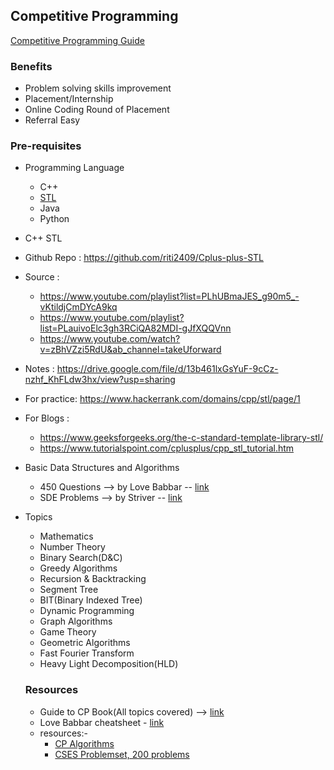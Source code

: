 ## Competitive Programming

[Competitive Programming Guide](https://www.geeksforgeeks.org/competitive-programming-a-complete-guide/?ref=shm)


### Benefits

 - Problem solving skills improvement
 - Placement/Internship
 - Online Coding Round of Placement
 - Referral Easy

### Pre-requisites

 - Programming Language
      - C++
      - [STL](https://github.com/riti2409/Cplus-plus-STL)
      - Java
      - Python
      
 - C++ STL

  - Github Repo : https://github.com/riti2409/Cplus-plus-STL

  - Source : 
    - https://www.youtube.com/playlist?list=PLhUBmaJES_g90m5_-vKtildjCmDYcA9kq 
    - https://www.youtube.com/playlist?list=PLauivoElc3gh3RCiQA82MDI-gJfXQQVnn 
    - https://www.youtube.com/watch?v=zBhVZzi5RdU&ab_channel=takeUforward

 - Notes : https://drive.google.com/file/d/13b461lxGsYuF-9cCz-nzhf_KhFLdw3hx/view?usp=sharing

 - For practice: https://www.hackerrank.com/domains/cpp/stl/page/1

 - For Blogs :
   - https://www.geeksforgeeks.org/the-c-standard-template-library-stl/ 
   - https://www.tutorialspoint.com/cplusplus/cpp_stl_tutorial.htm

 - Basic Data Structures and Algorithms 
      - 450 Questions --> by Love Babbar  -- [link](https://drive.google.com/file/d/1FMdN_OCfOI0iAeDlqswCiC2DZzD4nPsb/view)
      - SDE Problems  --> by Striver      -- [link](https://docs.google.com/document/d/1_JLjPa3cL8ZqpCz-jKRInlaMMm1NTMxddqZY2xw5tZw/edit)

 - Topics
   
   - Mathematics
   - Number Theory
   - Binary Search(D&C)
   - Greedy Algorithms
   - Recursion & Backtracking
   - Segment Tree
   - BIT(Binary Indexed Tree)
   - Dynamic Programming
   - Graph Algorithms
   - Game Theory
   - Geometric Algorithms
   - Fast Fourier Transform
   - Heavy Light Decomposition(HLD)
   
   ### Resources
   
   - Guide to CP Book(All topics covered) --> [link](https://drive.google.com/file/d/1-_qgdODciPQgzi8NciMtjYj01Dydq385/view)
   - Love Babbar cheatsheet - [link](https://whimsical.com/codeforces-candidate-master-roadmap-by-love-babbar-CiXPPD3CnwoXPr2d8Ajx1h)
   - resources:- 
     - [CP Algorithms](https://cp-algorithms.com/)
     - [CSES Problemset, 200 problems](https://cses.fi/problemset/)
